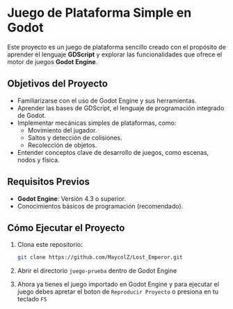 # Juego de Plataforma Simple en Godot

Este proyecto es un juego de plataforma sencillo creado con el propósito de aprender el lenguaje **GDScript** y explorar las funcionalidades que ofrece el motor de juegos **Godot Engine**.

## Objetivos del Proyecto

- Familiarizarse con el uso de Godot Engine y sus herramientas.
- Aprender las bases de GDScript, el lenguaje de programación integrado de Godot.
- Implementar mecánicas simples de plataformas, como:
  - Movimiento del jugador.
  - Saltos y detección de colisiones.
  - Recolección de objetos.
- Entender conceptos clave de desarrollo de juegos, como escenas, nodos y física.

## Requisitos Previos

- **Godot Engine**: Versión 4.3 o superior.
- Conocimientos básicos de programación (recomendado).

## Cómo Ejecutar el Proyecto

1. Clona este repositorio:

   ```bash
   git clone https://github.com/MaycolZ/Lost_Emperor.git
   ```

2. Abrir el directorio `juego-prueba` dentro de Godot Engine

3. Ahora ya tienes el juego importado en Godot Engine y para ejecutar el juego debes apretar el boton de `Reproducir Proyecto` o presiona en tu teclado `F5`
